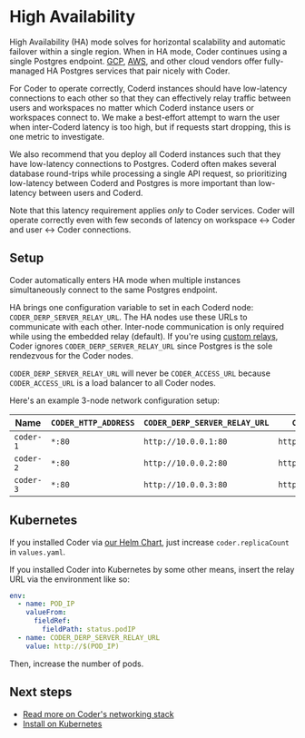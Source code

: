 # High Availability

High Availability (HA) mode solves for horizontal scalability and automatic
failover within a single region. When in HA mode, Coder continues using a single
Postgres endpoint.
[GCP](https://cloud.google.com/sql/docs/postgres/high-availability),
[AWS](https://docs.aws.amazon.com/prescriptive-guidance/latest/saas-multitenant-managed-postgresql/availability.html),
and other cloud vendors offer fully-managed HA Postgres services that pair
nicely with Coder.

For Coder to operate correctly, Coderd instances should have low-latency
connections to each other so that they can effectively relay traffic between
users and workspaces no matter which Coderd instance users or workspaces connect
to. We make a best-effort attempt to warn the user when inter-Coderd latency is
too high, but if requests start dropping, this is one metric to investigate.

We also recommend that you deploy all Coderd instances such that they have
low-latency connections to Postgres. Coderd often makes several database
round-trips while processing a single API request, so prioritizing low-latency
between Coderd and Postgres is more important than low-latency between users and
Coderd.

Note that this latency requirement applies _only_ to Coder services. Coder will
operate correctly even with few seconds of latency on workspace <-> Coder and
user <-> Coder connections.

## Setup

Coder automatically enters HA mode when multiple instances simultaneously
connect to the same Postgres endpoint.

HA brings one configuration variable to set in each Coderd node:
`CODER_DERP_SERVER_RELAY_URL`. The HA nodes use these URLs to communicate with
each other. Inter-node communication is only required while using the embedded
relay (default). If you're using [custom relays](./README.md#custom-relays),
Coder ignores `CODER_DERP_SERVER_RELAY_URL` since Postgres is the sole
rendezvous for the Coder nodes.

`CODER_DERP_SERVER_RELAY_URL` will never be `CODER_ACCESS_URL` because
`CODER_ACCESS_URL` is a load balancer to all Coder nodes.

Here's an example 3-node network configuration setup:

| Name      | `CODER_HTTP_ADDRESS` | `CODER_DERP_SERVER_RELAY_URL` | `CODER_ACCESS_URL`       |
| --------- | -------------------- | ----------------------------- | ------------------------ |
| `coder-1` | `*:80`               | `http://10.0.0.1:80`          | `https://coder.big.corp` |
| `coder-2` | `*:80`               | `http://10.0.0.2:80`          | `https://coder.big.corp` |
| `coder-3` | `*:80`               | `http://10.0.0.3:80`          | `https://coder.big.corp` |

## Kubernetes

If you installed Coder via
[our Helm Chart](../../install/kubernetes.md#4-install-coder-with-helm), just
increase `coder.replicaCount` in `values.yaml`.

If you installed Coder into Kubernetes by some other means, insert the relay URL
via the environment like so:

```yaml
env:
  - name: POD_IP
    valueFrom:
      fieldRef:
        fieldPath: status.podIP
  - name: CODER_DERP_SERVER_RELAY_URL
    value: http://$(POD_IP)
```

Then, increase the number of pods.

## Next steps

- [Read more on Coder's networking stack](./README.md)
- [Install on Kubernetes](../../install/kubernetes.md)
